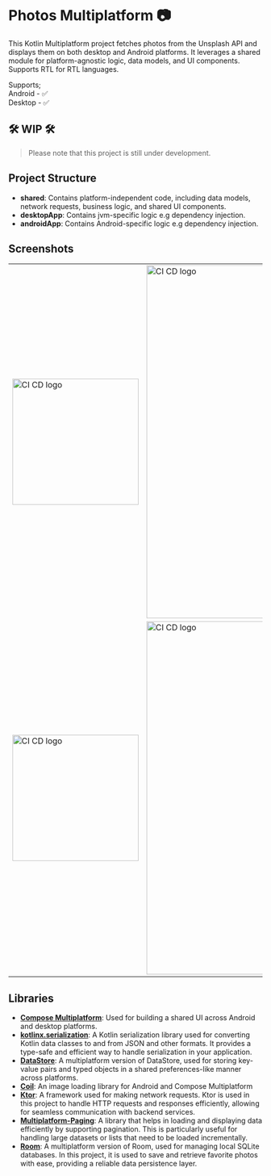 # Photos Multiplatform :camera:

This Kotlin Multiplatform project fetches photos from the Unsplash API and displays them on both
desktop and Android platforms. It leverages a shared module for platform-agnostic logic, data
models, and UI components. Supports RTL for RTL languages.

Supports;\
Android - ✅\
Desktop - ✅

## 🛠️ WIP 🛠️

> Please note that this project is still under development.

## Project Structure

- **shared**: Contains platform-independent code, including data models, network requests, business
  logic, and shared UI components.
- **desktopApp**: Contains jvm-specific logic e.g dependency injection.
- **androidApp**: Contains Android-specific logic e.g dependency injection.

## Screenshots

|                                                                                                                          |                                                                                                                          |
|--------------------------------------------------------------------------------------------------------------------------|--------------------------------------------------------------------------------------------------------------------------|
| <img src="https://github.com/user-attachments/assets/8e4c27d1-d095-4d88-82a4-3c3d535e2533" alt="CI CD logo" width="250"> | <img src="https://github.com/user-attachments/assets/4a55ecb5-cba1-4e0d-b137-f078d02c8837" alt="CI CD logo" width="700"> |
| <img src="https://github.com/user-attachments/assets/98b4c01b-0c9f-492a-9d4c-3daa2992d412" alt="CI CD logo" width="250"> | <img src="https://github.com/user-attachments/assets/25f3b851-6bf1-44d2-99c9-c7e10e5546cb" alt="CI CD logo" width="700"> |

## Libraries

- [**Compose Multiplatform**](https://www.jetbrains.com/lp/compose-multiplatform/): Used for
  building a shared UI across Android and desktop platforms.
- [**kotlinx.serialization**](https://github.com/Kotlin/kotlinx.serialization): A Kotlin
  serialization library used for converting Kotlin data classes to and from JSON and other formats.
  It provides a type-safe and efficient way to handle serialization in your application.
- [**DataStore**](https://developer.android.com/kotlin/multiplatform/datastore): A multiplatform
  version of DataStore, used for storing key-value pairs and typed objects in a shared
  preferences-like manner across platforms.
- [**Coil**](https://github.com/coil-kt/coil): An image loading library for Android and Compose Multiplatform
- [**Ktor**](https://ktor.io/): A framework used for making network requests. Ktor is used in this
  project to handle HTTP requests and responses efficiently, allowing for seamless communication
  with backend services.
- [**Multiplatform-Paging**](https://github.com/cashapp/multiplatform-paging): A library that helps
  in loading and displaying data efficiently by supporting pagination. This is particularly useful
  for handling large datasets or lists that need to be loaded incrementally.
- [**Room**](https://developer.android.com/kotlin/multiplatform/room): A multiplatform version of
  Room, used for managing local SQLite databases. In this project, it is used to save and retrieve
  favorite photos with ease, providing a reliable data persistence layer.